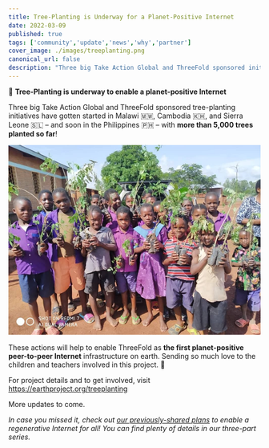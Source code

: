 ```yaml
---
title: Tree-Planting is Underway for a Planet-Positive Internet
date: 2022-03-09
published: true
tags: ['community','update','news','why','partner']
cover_image: ./images/treeplanting.png
canonical_url: false
description: "Three big Take Action Global and ThreeFold sponsored initiatives across three countries have resulted in 5,000 trees planted so far!"
---
```


🌳 **Tree-Planting is underway to enable a planet-positive Internet**

Three big Take Action Global and ThreeFold sponsored tree-planting initiatives have gotten started in Malawi 🇲🇼, Cambodia 🇰🇭, and Sierra Leone 🇸🇱 – and soon in the Philippines 🇵🇭 – with **more than 5,000 trees planted so far**!

![Students](./images/studentstrees.jpeg)

These actions will help to enable ThreeFold as **the first planet-positive peer-to-peer Internet** infrastructure on earth. Sending so much love to the children and teachers involved in this project. 💚

For project details and to get involved, visit https://earthproject.org/treeplanting

More updates to come.

*In case you missed it, check out [our previously-shared plans](https://forum.threefold.io/t/threefold-on-track-to-be-planet-positive/2097) to enable a regenerative Internet for all! You can find plenty of details in our three-part series.*